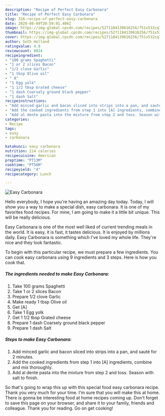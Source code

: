 ```yaml
---
description: "Recipe of Perfect Easy Carbonara"
title: "Recipe of Perfect Easy Carbonara"
slug: 316-recipe-of-perfect-easy-carbonara
date: 2020-08-09T20:59:01.406Z
image: https://img-global.cpcdn.com/recipes/5271184139616256/751x532cq70/easy-carbonara-recipe-main-photo.jpg
thumbnail: https://img-global.cpcdn.com/recipes/5271184139616256/751x532cq70/easy-carbonara-recipe-main-photo.jpg
cover: https://img-global.cpcdn.com/recipes/5271184139616256/751x532cq70/easy-carbonara-recipe-main-photo.jpg
author: Seth Holland
ratingvalue: 4.8
reviewcount: 8824
recipeingredient:
- "100 grams Spaghetti"
- "1 or 2 slices Bacon"
- "1/2 clove Garlic"
- "1 tbsp Olive oil"
- " A"
- "1 Egg yolk"
- "1 1/2 tbsp Grated cheese"
- "1 dash Coarsely ground black pepper"
- "1 dash Salt"
recipeinstructions:
- "Add minced garlic and bacon sliced into strips into a pan, and sauté for 2 minutes."
- "Add the cooked ingredients from step 1 into [A] ingredients, combine and mix thoroughly."
- "Add al dente pasta into the mixture from step 2 and toss. Season with salt to finish."
categories:
- Recipe
tags:
- easy
- carbonara

katakunci: easy carbonara 
nutrition: 214 calories
recipecuisine: American
preptime: "PT13M"
cooktime: "PT56M"
recipeyield: "4"
recipecategory: Lunch

---
```



![Easy Carbonara](https://img-global.cpcdn.com/recipes/5271184139616256/751x532cq70/easy-carbonara-recipe-main-photo.jpg)

Hello everybody, I hope you're having an amazing day today. Today, I will show you a way to make a special dish, easy carbonara. It is one of my favorites food recipes. For mine, I am going to make it a little bit unique. This will be really delicious.

Easy Carbonara is one of the most well liked of current trending meals in the world. It is easy, it is fast, it tastes delicious. It is enjoyed by millions daily. Easy Carbonara is something which I've loved my whole life. They're nice and they look fantastic.




To begin with this particular recipe, we must prepare a few ingredients. You can cook easy carbonara using 9 ingredients and 3 steps. Here is how you cook that.

<!--inarticleads1-->

##### The ingredients needed to make Easy Carbonara:

1. Take 100 grams Spaghetti
1. Take 1 or 2 slices Bacon
1. Prepare 1/2 clove Garlic
1. Make ready 1 tbsp Olive oil
1. Get  [A]
1. Take 1 Egg yolk
1. Get 1 1/2 tbsp Grated cheese
1. Prepare 1 dash Coarsely ground black pepper
1. Prepare 1 dash Salt




<!--inarticleads2-->

##### Steps to make Easy Carbonara:

1. Add minced garlic and bacon sliced into strips into a pan, and sauté for 2 minutes.
1. Add the cooked ingredients from step 1 into [A] ingredients, combine and mix thoroughly.
1. Add al dente pasta into the mixture from step 2 and toss. Season with salt to finish.




So that's going to wrap this up with this special food easy carbonara recipe. Thank you very much for your time. I'm sure that you will make this at home. There is gonna be interesting food at home recipes coming up. Don't forget to save this page on your browser, and share it to your family, friends and colleague. Thank you for reading. Go on get cooking!

